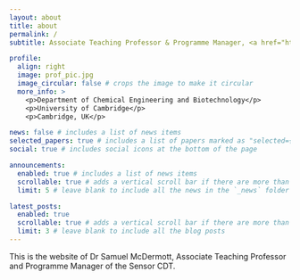 ```yaml
---
layout: about
title: about
permalink: /
subtitle: Associate Teaching Professor & Programme Manager, <a href="https://cdt.sensors.cam.ac.uk/">EPSRC Sensor CDT</a>

profile:
  align: right
  image: prof_pic.jpg
  image_circular: false # crops the image to make it circular
  more_info: >
    <p>Department of Chemical Engineering and Biotechnology</p>
    <p>University of Cambridge</p>
    <p>Cambridge, UK</p>

news: false # includes a list of news items
selected_papers: true # includes a list of papers marked as "selected={true}"
social: true # includes social icons at the bottom of the page

announcements:
  enabled: true # includes a list of news items
  scrollable: true # adds a vertical scroll bar if there are more than 3 news items
  limit: 5 # leave blank to include all the news in the `_news` folder

latest_posts:
  enabled: true
  scrollable: true # adds a vertical scroll bar if there are more than 3 new posts items
  limit: 3 # leave blank to include all the blog posts
---
```



This is the website of Dr Samuel McDermott, Associate Teaching Professor and Programme Manager of the Sensor CDT.
